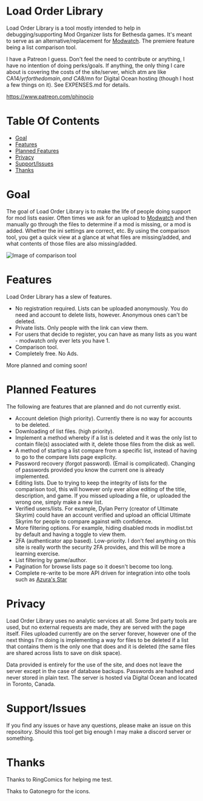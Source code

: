 # Load Order Library
Load Order Library is a tool mostly intended to help in debugging/supporting Mod Organizer lists for Bethesda games. It's meant to serve as an alternative/replacement for [Modwatch](https://modwat.ch/). The premiere feature being a list comparison tool. 

I have a Patreon I guess. Don't feel the need to contribute or anything, I have no intention of doing perks/goals. If anything, the only thing I care about is covering the costs of the site/server, which atm are like CA$14/yr for the domain, and ~CA$8/mn for Digital Ocean hosting (though I host a few things on it). See EXPENSES.md for details.

https://www.patreon.com/phinocio

# Table Of Contents

<!-- TOC -->

- [Goal](#goal)
- [Features](#features)
- [Planned Features](#planned-features)
- [Privacy](#privacy)
- [Support/Issues](#supportissues)
- [Thanks](#thanks)

<!-- /TOC -->

# Goal

The goal of Load Order Library is to make the life of people doing support for mod lists easier. Often times we ask for an upload to [Modwatch](https://modwat.ch/) and then manually go through the files to determine if a mod is missing, or a mod is added. Whether the ini settings are correct, etc. By using the comparison tool, you get a quick view at a glance at what files are missing/added, and what contents of those files are also missing/added.

![Image of comparison tool](https://cdn.discordapp.com/attachments/577715234752430082/811766182856097802/unknown.png)

# Features

Load Order Library has a slew of features.

- No registration required. Lists can be uploaded anonymously. You do need and account to delete lists, however. Anonymous ones can't be deleted.
- Private lists. Only people with the link can view them.
- For users that decide to register, you can have as many lists as you want - modwatch only ever lets you have 1.
- Comparison tool.
- Completely free. No Ads.

More planned and coming soon!

# Planned Features 

The following are features that are planned and do not currently exist. 

- Account deletion (high priority). Currently there is no way for accounts to be deleted.
- Downloading of list files. (high priority).
- Implement a method whereby if a list is deleted and it was the only list to contain file(s) associated with it, delete those files from the disk as well.
- A method of starting a list compare from a specific list, instead of having to go to the compare lists page explicity. 
- Password recovery (forgot password). (Email is complicated). Changing of passwords provided you know the current one is already implemented.
- Editing lists. Due to trying to keep the integrity of lists for the comparison tool, this will however only ever allow editing of the title, description, and game. If you missed uploading a file, or uploaded the wrong one, simply make a new list. 
- Verified users/lists. For example, Dylan Perry (creator of Ultimate Skyrim) could have an account verified and upload an official Ultimate Skyrim for people to compare against with confidence. 
- More filtering options. For example, hiding disabled mods in modlist.txt by default and having a toggle to view them.
- 2FA (authenticator app based). Low-priority. I don't feel anything on this site is really worth the security 2FA provides, and this will be more a learning exercise.
- List filtering by game/author.
- Pagination for browse lists page so it doesn't become too long.
- Complete re-write to be more API driven for integration into othe tools such as [Azura's Star](https://github.com/RingComics/azuras-star)

# Privacy

Load Order Library uses no analytic services at all. Some 3rd party tools are used, but no external requests are made, they are served with the page itself. Files uploaded currently are on the server forever, however one of the next things I'm doing is implementing a way for files to be deleted if a list that contains them is the only one that does and it is deleted (the same files are shared across lists to save on disk space).

Data provided is entirely for the use of the site, and does not leave the server except in the case of database backups. Passwords are hashed and never stored in plain text. The server is hosted via Digital Ocean and located in Toronto, Canada.

# Support/Issues

If you find any issues or have any questions, please make an issue on this repository. Should this tool get big enough I may make a discord server or something.

# Thanks

Thanks to RingComics for helping me test.

Thaks to Gatonegro for the icons. 